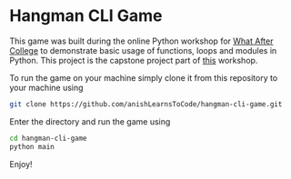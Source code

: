 # Hangman CLI Game

This game was built during the online Python workshop for 
[What After College](https://www.linkedin.com/school/whataftercollege/)
to demonstrate basic usage of functions, loops and modules in Python. This project is
the capstone project part of [this](https://github.com/anishLearnsToCode/python-workshop-1) workshop.

To run the game on your machine simply clone it from this repository to your machine
using
````bash
git clone https://github.com/anishLearnsToCode/hangman-cli-game.git 
````   

Enter the directory and run the game using
````bash
cd hangman-cli-game
python main
````

Enjoy!
